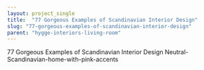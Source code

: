 ```yaml
---
layout: project_single
title:  "77 Gorgeous Examples of Scandinavian Interior Design"
slug: "77-gorgeous-examples-of-scandinavian-interior-design"
parent: "hygge-interiors-living-room"
---
```

77 Gorgeous Examples of Scandinavian Interior Design Neutral-Scandinavian-home-with-pink-accents